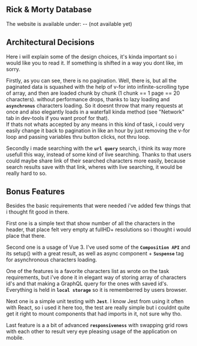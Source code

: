 ## Rick & Morty Database
The website is available under: -- (not available yet)

## Architectural Decisions
Here i will explain some of the design choices, it's kinda important so i would like you to read it. If something is shifted in a way you dont like, im sorry.

Firstly, as you can see, there is no pagination. Well, there is, but all the paginated data is squashed with the help of v-for into infinite-scrolling type of array, and then are loaded chunk by chunk (1 chunk == 1 page == 20 characters). without performance drops, thanks to lazy loading and **`asynchronus`** characters loading. So it doesnt throw that many requests at once and also elegantly loads in a waterfall kinda method (see "Network" tab in dev-tools if you want proof for that).\
If thats not whats accepted by any means in this kind of task, i could very easily change it back to pagination in like an hour by just removing the v-for loop and passing variables thru button clicks, not thru loop.

Secondly i made searching with the **`url query`** search, i think its way more usefull this way, instead of some kind of live searching. Thanks to that users could maybe share link of their searched characters more easily, because search results save with that link, wheres with live searching, it would be really hard to so.

## Bonus Features
Besides the basic requirements that were needed i've added few things that i thought fit good in there.

First one is a simple text that show number of all the characters in the header, that place felt very empty at fullHD+ resolutions so i thought i would place that there.

Second one is a usage of Vue 3. I've used some of the **`Composition API`** and its setup() with a great result, as well as async component + **`Suspense`** tag for asynchronous characters loading.

One of the features is a favorite characters list as wrote on the task requirements, but i've done it in elegant way of storing array of characters id's and that making a GraphQL query for the ones with saved id's. Everything is held in **`local storage`** so it is rememberred by users browser.

Next one is a simple unit testing with **`Jest`**. I know Jest from using it often with React, so i used it here too, the test are really simple but i couldnt quite get it right to mount components that had imports in it, not sure why tho.

Last feature is a a bit of advanced **`responsiveness`** with swapping grid rows with each other to result very eye pleasing usage of the application on mobile.
